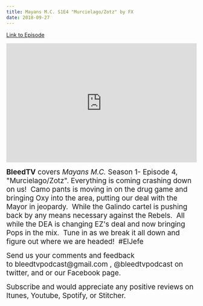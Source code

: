 ```yaml
---
title: Mayans M.C. S1E4 "Murcielago/Zotz" by FX
date: 2018-09-27
---
```


[Link to Episode](https://BleedTV.podbean.com/e/mayans-mc-s1e4-murcielagozotz-by-fx/)

<iframe src="https://www.podbean.com/media/player/hrygk-9ae6bb?from=site&vjs=1&skin=1&fonts=Helvetica&auto=0&download=1" height="315" width="100%" frameborder="0" scrolling="no" data-name="pb-iframe-player"></iframe>

<p><span style="font-size:14pt;"><strong>BleedTV</strong> covers <em>Mayans M.C.</em> Season 1- Episode 4, "Murcielago/Zotz". Everything is coming crashing down on us!  Camo pants is moving in on the drug game and bringing Oxy into the area, putting our deal with the Mayor in jeopardy.  While the Galindo cartel is pushing back by any means necessary against the Rebels.  All while the DEA is changing EZ's deal and now bringing Pops in the mix.  Tune in as we break it all down and figure out where we are headed!  #ElJefe</span></p>
<p><span style="font-size:14pt;">Send us your comments and feedback to bleedtvpodcast@gmail.com , @bleedtvpodcast on twitter, and or our Facebook page. </span></p>
<p><span style="font-size:14pt;">Subscribe and would appreciate any positive reviews on Itunes, Youtube, Spotify, or Stitcher.</span></p>